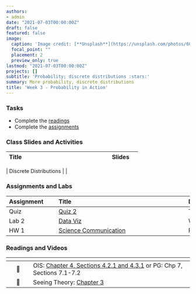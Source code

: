 ```yaml
---
authors:
- admin
date: "2021-07-03T00:00:00Z"
draft: false
featured: false
image:
  caption: 'Image credit: [**Unsplash**](https://unsplash.com/photos/6QUjAos04fw)'
  focal_point: ""
  placement: 2
  preview_only: true
lastmod: "2021-07-03T00:00:00Z"
projects: []
subtitle: 'Probability; discrete distributions :stars:'
summary: More probability, discrete distributions
title: 'Week 3 - Probability in Action'
---
```


### Tasks

- Complete the [readings](/post/03-week/#readings)
- Complete the [assignments](/post/03-week/#assignments)


### Class Slides and Activities

| <div style="width:250px;text-align:left">Title</div> | <div  style="width:80px;text-align:center">Slides</div> | 
|:---:|:---------------------|

| Discrete Distributions  | [<span style="color: #4b5357;"><i class="fas fa-desktop fa-lg"></i></span>](https://sta198f2021.github.io/website/slides/week-03/w3-l02-discretedistributions.html#1)  | 


### Assignments and Labs

| <div style="width:120px;text-align:left">Assignment</div> | <div style="width:340px;text-align:left">Title</div> | <div style="width:200px;text-align:left">Due</div> |
|:---|:---|:---|
| Quiz | [Quiz 2](https://sakai.duke.edu) | Tuesday, 9/7 |
| Lab 2 |[Data Viz](https://sta198f2021.github.io/website/slides/week-03/lab-02-data-viz.html)| Wed., 9/8 |
| HW 1 | [Science Communication](https://sta198f2021.github.io/website/slides/week-03/hw-01-israel-covid.html) | Fri., 9/10 |


### Readings and Videos

| <div style="width:50px"></div>  | <div style="width:420px"></div>  |  <div style="width:200px"></div> |
|:---:|:---|:---:|
| :open_book: | OIS: [Chapter 4, Sections 4.2.1 and  4.3.1](https://www.openintro.org/book/os/) or PG: Chp 7, Sections 7.1-7.2  | **Required** |
| :open_book: | Seeing Theory: [Chapter 3](https://seeing-theory.brown.edu/probability-distributions/index.html)  | **Required** |




